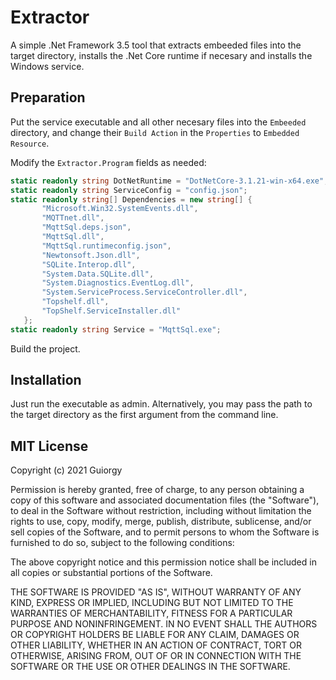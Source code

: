 # Extractor

 A simple .Net Framework 3.5 tool that extracts embeeded files into the target directory, installs the .Net Core runtime if necesary and installs the Windows service.

## Preparation

 Put the service executable and all other necesary files into the `Embeeded` directory, and change their `Build Action` in the `Properties` to `Embedded Resource`.

 Modify the `Extractor.Program` fields as needed:

 ```cs
static readonly string DotNetRuntime = "DotNetCore-3.1.21-win-x64.exe";
static readonly string ServiceConfig = "config.json";
static readonly string[] Dependencies = new string[] {
        "Microsoft.Win32.SystemEvents.dll",
        "MQTTnet.dll",
        "MqttSql.deps.json",
        "MqttSql.dll",
        "MqttSql.runtimeconfig.json",
        "Newtonsoft.Json.dll",
        "SQLite.Interop.dll",
        "System.Data.SQLite.dll",
        "System.Diagnostics.EventLog.dll",
        "System.ServiceProcess.ServiceController.dll",
        "Topshelf.dll",
        "TopShelf.ServiceInstaller.dll"
    };
static readonly string Service = "MqttSql.exe";
 ```

 Build the project.

## Installation

 Just run the executable as admin. Alternatively, you may pass the path to the target directory as the first argument from the command line.

## MIT License

Copyright (c) 2021 Guiorgy

Permission is hereby granted, free of charge, to any person obtaining a copy
of this software and associated documentation files (the "Software"), to deal
in the Software without restriction, including without limitation the rights
to use, copy, modify, merge, publish, distribute, sublicense, and/or sell
copies of the Software, and to permit persons to whom the Software is
furnished to do so, subject to the following conditions:

The above copyright notice and this permission notice shall be included in all
copies or substantial portions of the Software.

THE SOFTWARE IS PROVIDED "AS IS", WITHOUT WARRANTY OF ANY KIND, EXPRESS OR
IMPLIED, INCLUDING BUT NOT LIMITED TO THE WARRANTIES OF MERCHANTABILITY,
FITNESS FOR A PARTICULAR PURPOSE AND NONINFRINGEMENT. IN NO EVENT SHALL THE
AUTHORS OR COPYRIGHT HOLDERS BE LIABLE FOR ANY CLAIM, DAMAGES OR OTHER
LIABILITY, WHETHER IN AN ACTION OF CONTRACT, TORT OR OTHERWISE, ARISING FROM,
OUT OF OR IN CONNECTION WITH THE SOFTWARE OR THE USE OR OTHER DEALINGS IN THE
SOFTWARE.
